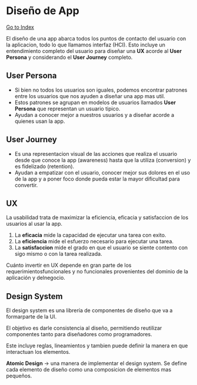 # Diseño de App
[Go to Index](resumen.md)

El diseño de una app abarca todos los puntos de contacto del usuario con la aplicacion, todo lo que llamamos interfaz (HCI). Esto incluye un entendimiento completo del usuario para diseñar una **UX** acorde al **User Persona** y considerando el **User Journey** completo.

## User Persona

- Si bien no todos los usuarios son iguales, podemos encontrar patrones entre los usuarios que nos ayuden a diseñar una app mas util.
- Estos patrones se agrupan en modelos de usuarios llamados **User Persona** que representan un usuario tipico.
- Ayudan a conocer mejor a nuestros usuarios y a diseñar acorde a quienes usan la app.

## User Journey

- Es una representacion visual de las acciones que realiza el usuario desde que conoce la app (awareness) hasta que la utiliza (conversion) y es fidelizado (retention).
- Ayudan a empatizar con el usuario, conocer mejor sus dolores en el uso de la app y a poner foco donde pueda estar la mayor dificultad para convertir.

## UX

La usabilidad trata de maximizar la eficiencia, eficacia y satisfaccion de los usuarios al usar la app.

1. La **eficacia** mide la capacidad de ejecutar una tarea con exito.
2. La **eficiencia** mide el esfuerzo necesario para ejecutar una tarea.
3. La **satisfaccion** mide el grado en que el usuario se siente contento con sigo mismo o con la tarea realizada.

Cuánto invertir en UX depende en gran parte de los requerimientosfuncionales y no funcionales provenientes del dominio de la aplicación y delnegocio.

## Design System

El design system es una librería de componentes de diseño que va a formarparte de la UI.

El objetivo es darle consistencia al diseño, permitiendo reutilizar componentes tanto para diseñadores como programadores.

Este incluye reglas, lineamientos y tambien puede definir la manera en que interactuan los elementos.

**Atomic Design** &rarr; una manera de implementar el design system. Se define cada elemento de diseño como una composicion de elementos mas pequeños.


